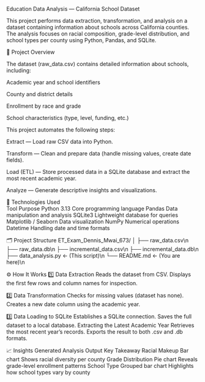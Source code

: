 Education Data Analysis — California School Dataset

This project performs data extraction, transformation, and analysis on a dataset containing information about schools across California counties.
The analysis focuses on racial composition, grade-level distribution, and school types per county using Python, Pandas, and SQLite.

🧠 Project Overview

The dataset (raw_data.csv) contains detailed information about schools, including:

Academic year and school identifiers

County and district details

Enrollment by race and grade

School characteristics (type, level, funding, etc.)

This project automates the following steps:

Extract — Load raw CSV data into Python.

Transform — Clean and prepare data (handle missing values, create date fields).

Load (ETL) — Store processed data in a SQLite database and extract the most recent academic year.

Analyze — Generate descriptive insights and visualizations.

🧩 Technologies Used\
Tool	Purpose
Python 3.13	Core programming language
Pandas	Data manipulation and analysis
SQLite3	Lightweight database for queries
Matplotlib / Seaborn	Data visualization
NumPy	Numerical operations
Datetime	Handling date and time formats

🗂️ Project Structure
ET_Exam_Dennis_Mwai_673/
│
├── raw_data.csv\n
├── raw_data.db\n
├── incremental_data.csv\n
├── incremental_data.db\n
├── data_analysis.py      ← (This script)\n
└── README.md             ← (You are here)\n

⚙️ How It Works
1️⃣ Data Extraction
Reads the dataset from CSV.
Displays the first few rows and column names for inspection.

2️⃣ Data Transformation
Checks for missing values (dataset has none).
Creates a new date column using the academic year.

3️⃣ Data Loading to SQLite
Establishes a SQLite connection.
Saves the full dataset to a local database.
Extracting the Latest Academic Year
Retrieves the most recent year’s records.
Exports the result to both .csv and .db formats.

📈 Insights Generated
Analysis	Output	Key Takeaway
Racial Makeup	Bar chart	Shows racial diversity per county
Grade Distribution	Pie chart	Reveals grade-level enrollment patterns
School Type	Grouped bar chart	Highlights how school types vary by county

